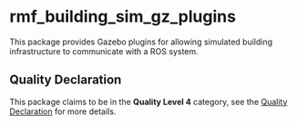 # rmf\_building\_sim\_gz\_plugins

This package provides Gazebo plugins for allowing simulated building infrastructure to communicate with a ROS system.

## Quality Declaration

This package claims to be in the **Quality Level 4** category, see the [Quality Declaration](./QUALITY_DECLARATION.md) for more details.
